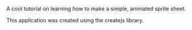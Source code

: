 A cool tutorial on learning how to make a simple, animated sprite sheet.

This application was created using the createjs library. 


